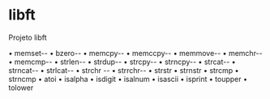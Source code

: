# libft
Projeto libft

• memset--
• bzero--
• memcpy--
• memccpy--
• memmove--
• memchr--
• memcmp--
• strlen--
• strdup--
• strcpy--
• strncpy--
• strcat--
• strncat--
• strlcat--
• strchr --
• strrchr--
• strstr
• strnstr
• strcmp
• strncmp
• atoi 
• isalpha 
• isdigit
• isalnum
• isascii
• isprint
• toupper
• tolower